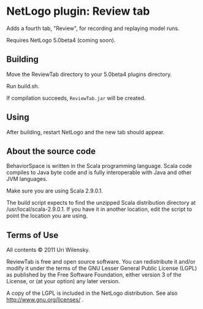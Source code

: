 # NetLogo plugin: Review tab

Adds a fourth tab, "Review", for recording and replaying model runs.

Requires NetLogo 5.0beta4 (coming soon).

## Building

Move the ReviewTab directory to your 5.0beta4 plugins directory.

Run build.sh.

If compilation succeeds, `ReviewTab.jar` will be created.

## Using

After building, restart NetLogo and the new tab should appear.

## About the source code

BehaviorSpace is written in the Scala programming language. Scala code
compiles to Java byte code and is fully interoperable with Java and
other JVM languages.

Make sure you are using Scala 2.9.0.1.

The build script expects to find the unzipped Scala distribution
directory at /usr/local/scala-2.9.0.1.  If you have it in another
location, edit the script to point the location you are using.

## Terms of Use

All contents © 2011 Uri Wilensky.

ReviewTab is free and open source software. You can redistribute
it and/or modify it under the terms of the GNU Lesser General Public
License (LGPL) as published by the Free Software Foundation, either
version 3 of the License, or (at your option) any later version.

A copy of the LGPL is included in the NetLogo distribution. See also
http://www.gnu.org/licenses/ .
